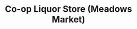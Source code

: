 ---
title: "Co-op Liquor Store (Meadows Market)"
url: /saskatoon/co-op-liquor-store-meadows-market/
shop: alcohol
---